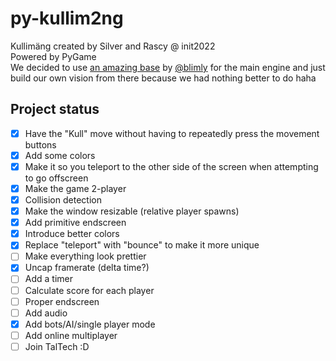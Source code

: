# py-kullim2ng
Kullimäng created by Silver and Rascy @ init2022<br />
Powered by PyGame<br />
We decided to use [an amazing base](https://github.com/blimly/python_koolitus/blob/checkpoint1-game-loop/main.py) by [@blimly](https://github.com/blimly/) for the main engine and just build our own vision from there because we had nothing better to do haha
## Project status

- [x] Have the "Kull" move without having to repeatedly press the movement buttons
- [x] Add some colors
- [x] Make it so you teleport to the other side of the screen when attempting to go offscreen
- [x] Make the game 2-player
- [x] Collision detection
- [x] Make the window resizable (relative player spawns)
- [x] Add primitive endscreen
- [x] Introduce better colors
- [x] Replace "teleport" with "bounce" to make it more unique
- [ ] Make everything look prettier
- [x] Uncap framerate (delta time?)
- [ ] Add a timer
- [ ] Calculate score for each player
- [ ] Proper endscreen
- [ ] Add audio
- [x] Add bots/AI/single player mode
- [ ] Add online multiplayer
- [ ] Join TalTech :D

<!-- https://pastebin.com/7y9g0sBS a very old copy of the game, only here as a backup / bookmark of sorts. -->
